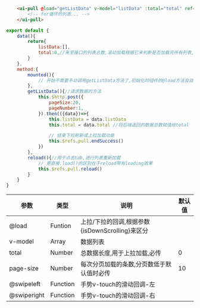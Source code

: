 ```html
    <ui-pull @load="getListData" v-model="listData" :total="total" ref="pull">
        <!-- for循环的列表... -->
    </ui-pull>
```

```js
export default {
    data(){
        return{
            listData:[],
            total:0,//来至接口的列表总数,滚动加载根据它来判断是否加载完所有列表,最终显示 END 标示
        }
    },
    method:{
        mounted(){
            // 开始不需要手动调用getListData方法了,初始化时组件的@load方法会自动执行
        },
        getListData(){//请求数据的方法
            this.$http.post({
                pageSize:20,
                pageNumber:1,
            }).then(({data})=>{
                this.listData = data.listData
                this.total = data.total //将后端返回的数据总数赋值给total

                // 结束下拉刷新或上拉加载功能
                this.$refs.pull.endSuccess()
            })
        },
        reload(){//用于点击tab,进行列表重新加载
            // 更直接.load()的区别在于reload带有loading效果
            this.$refs.pull.reload()
        }
    }
}
```

参数        |      类型       |      说明                                               | 默认值
------------|-----------------|---------------------------------------------------------|---------
@load       |    Funtion      |   上拉/下拉的回调,根据参数{isDownScrolling}来区分       |
v-model     |    Array        |   数据列表                                              |
total       |    Number       |   总数据长度,用于上拉加载,必传                          |   0
page-size   |    Number       |   每次分页加载的条数,分页数低于默认值时必传             |  10
@swipeleft  |    Function     |   手势v-touch的滑动回调-左                              |  
@swiperight |    Function     |   手势v-touch的滑动回调-右                              |  
